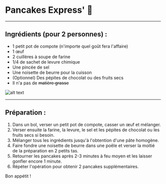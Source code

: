 # Pancakes Express' 🥞
***
## Ingrédients (pour 2 personnes) :
- 1 petit pot de compote (n'importe quel goût fera l'affaire)
- 1 œuf
- 2 cuillères à soupe de farine
- 1/4 de sachet de levure chimique
- Une pincée de sel
- Une noisette de beurre pour la cuisson
- (Optionnel) Des pépites de chocolat ou des fruits secs
- Il n'a pas de ~~matière grasse~~  

![alt text](https://4.bp.blogspot.com/-fCIz53Vlo4E/UMz6ZWIYAeI/AAAAAAAACTQ/28G4tZmfw2g/s1600/157+quinoa+pancakes.jpg)

***
## Préparation :

1. Dans un bol, verser un petit pot de compote, casser un œuf et mélanger.
2. Verser ensuite la farine, la levure, le sel et les pépites de chocolat ou les fruits secs si besoin.
3. Mélanger tous les ingrédients jusqu'à l'obtention d'une pâte homogène.
4. Faire fondre une noisette de beurre dans une poêle et verser la moitié de la préparation en 2 petits tas.
5. Retourner les pancakes après 2-3 minutes à feu moyen et les laisser gonfler encore 1 minute.
6. Répéter l'opération pour obtenir 2 pancakes supplémentaires.

Bon appétit !
